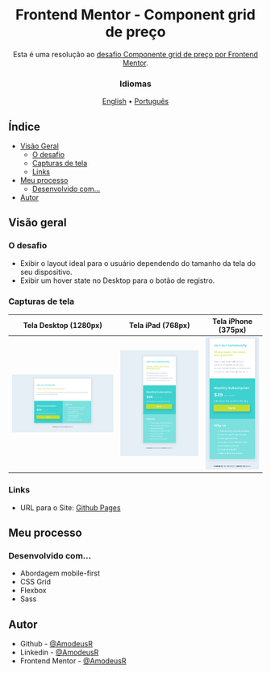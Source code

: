 <!-- markdownlint-disable MD033 -->
<h1 align="center">Frontend Mentor - Component grid de preço</h1>

<p align="center">Esta é uma resolução ao <a href="https://www.frontendmentor.io/challenges/single-price-grid-component-5ce41129d0ff452fec5abbbc">desafio Componente grid de preço por Frontend Mentor</a>.</p>

<h3 align="center">Idiomas</h3>
<p align="center">
  <a href="../README.md">English</a> • <a href="#">Português</a>
</p>
<!-- markdownlint-enable MD033 -->

## Índice

- [Visão Geral](#visão-geral)
  - [O desafio](#o-desafio)
  - [Capturas de tela](#capturas-de-tela)
  - [Links](#links)
- [Meu processo](#meu-processo)
  - [Desenvolvido com...](#desenvolvido-com)
- [Autor](#autor)

## Visão geral

### O desafio

- Exibir o layout ideal para o usuário dependendo do tamanho da tela do seu dispositivo.
- Exibir um hover state no Desktop para o botão de registro.

### Capturas de tela

| Tela Desktop (1280px) | Tela iPad (768px) | Tela iPhone (375px) |
|-------|-------|-------|
|![Desktop View (1280px)](../page-models/desktop.png)|![iPad View (768px)](../page-models/ipad.png)|![iPhone View (375px)](../page-models/mobile.png)|

### Links

- URL para o Site: [Github Pages](https://amodeusr.github.io/FM--single-price-grid-component)

## Meu processo

### Desenvolvido com...

- Abordagem mobile-first
- CSS Grid
- Flexbox
- Sass

## Autor

- Github - [@AmodeusR](https://github.com/amodeusr)
- Linkedin - [@AmodeusR](https://www.linkedin.com/in/AmodeusR)
- Frontend Mentor - [@AmodeusR](https://www.frontendmentor.io/profile/AmodeusR)
